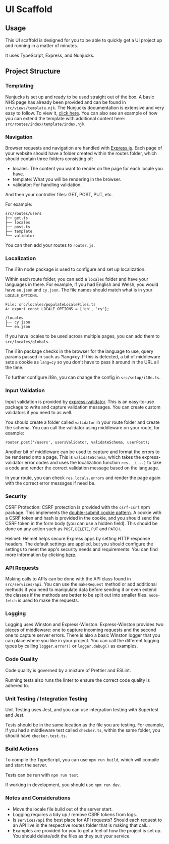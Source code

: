 # UI Scaffold

## Usage

This UI scaffold is designed for you to be able to quickly get a UI project up and running in a matter of minutes.

It uses TypeScript, Express, and Nunjucks.

## Project Structure

### Templating

Nunjucks is set up and ready to be used straight out of the box. A basic NHS page has already been provided and can be found in `src/views/template.njk`. The Nunjucks documentation is extensive and very easy to follow. To view it, [click here](https://mozilla.github.io/nunjucks/templating.html). You can also see an example of how you can extend the template with additional content here: `src/routes/index/template/index.njk`.

### Navigation

Browser requests and navigation are handled with [Express.js](https://expressjs.com/). Each page of your website should have a folder created within the routes folder, which should contain three folders consisting of:

- locales: The content you want to render on the page for each locale you have.
- template: What you will be rendering in the browser.
- validator: For handling validation.

And then your controller files: GET, POST, PUT, etc.

For example:

```
src/routes/users
├── get.ts
├── locales
├── post.ts
├── template
└── validator
```

You can then add your routes to `router.js`.

### Localization

The i18n node package is used to configure and set up localization.

Within each route folder, you can add a `locales` folder and have your languages in there. For example, if you had English and Welsh, you would have `en.json` and `cy.json`. The file names should match what is in your `LOCALE_OPTIONS`.

```
File: src/locales/populateLocaleFiles.ts
4: export const LOCALE_OPTIONS = ['en', 'cy'];
```

```
/locales
├── cy.json
└── en.json
```

If you have locales to be used across multiple pages, you can add them to `src/locales/globals`.

The i18n package checks in the browser for the language to use, query params passed in such as ?lang=cy. If this is detected, a bit of middleware sets a cookie as `lang=cy` so you don't have to pass it around in the URL all the time.

To further configure i18n, you can change the config in `src/setup/i18n.ts`.

### Input Validation

Input validation is provided by [express-validator](https://express-validator.github.io/docs/). This is an easy-to-use package to write and capture validation messages. You can create custom validators if you need to as well.

You should create a folder called `validator` in your route folder and create the schema. You can call the validator using middleware on your route, for example:

```
router.post('/users', usersValidator, validateSchema, userPost);
```

Another bit of middleware can be used to capture and format the errors to be rendered onto a page. This is `validateSchema`, which takes the express-validator error codes and uses the localization function `res.__(...)` to take a code and render the correct validation message based on the language.

In your route, you can check `res.locals.errors` and render the page again with the correct error messages if need be.

### Security

CSRF Protection: CSRF protection is provided with the `csrf-csrf` npm package. This implements the [double-submit cookie pattern](https://cheatsheetseries.owasp.org/cheatsheets/Cross-Site_Request_Forgery_Prevention_Cheat_Sheet.html#double-submit-cookie). A cookie with a CSRF token and hash is provided in the cookie, and you should send the CSRF token in the form body (you can use a hidden field). This should be done on any action such as `POST`, `DELETE`, `PUT` and `PATCH`.

Helmet: Helmet helps secure Express apps by setting HTTP response headers. The default settings are applied, but you should configure the settings to meet the app's security needs and requirements. You can find more information by clicking [here](https://www.npmjs.com/package/helmet).

### API Requests

Making calls to APIs can be done with the API class found in `src/services/api`. You can use the `makeRequest` method or add additional methods if you need to manipulate data before sending it or even extend the classes if the methods are better to be split out into smaller files. `node-fetch` is used to make the requests.

### Logging

Logging uses Winston and Express-Winston. Express-Winston provides two pieces of middleware: one to capture incoming requests and the second one to capture server errors. There is also a basic Winston logger that you can place where you like in your project. You can call the different logging types by calling `logger.error()` or `logger.debug()` as examples.

### Code Quality

Code quality is governed by a mixture of Prettier and ESLint.

Running tests also runs the linter to ensure the correct code quality is adhered to.

### Unit Testing / Integration Testing

Unit Testing uses Jest, and you can use integration testing with Supertest and Jest.

Tests should be in the same location as the file you are testing. For example, if you had a middleware test called `checker.ts`, within the same folder, you should have `checker.test.ts`.

### Build Actions

To compile the TypeScript, you can use `npm run build`, which will compile and start the server.

Tests can be run with `npm run test`.

If working in development, you should use `npm run dev`.

### Notes and Considerations

- Move the locale file build out of the server start.
- Logging requires a tidy up / remove CSRF tokens from logs.
- Is `services/api` the best place for API requests? Should each request to an API live in the respective routes folder that is making that call...
- Examples are provided for you to get a feel of how the project is set up. You should delete/edit the files as they suit your service.
